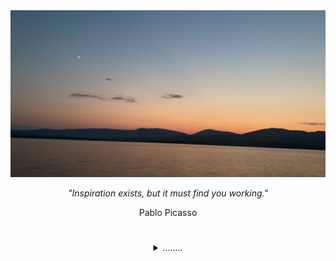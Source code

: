 <!-- START PICTURE + QUOTE SECTION -->
<img src=IMG_7279.JPG />

<div align="center">
<p><i>"Inspiration exists, but it must find you working."</i></p>
</div>

<div align="center">
<p>Pablo Picasso</p>
</div>

#
<!-- END PICTURE + QUOTE SECTION -->

<!-- START MORE INFO SECTION -->
<div align="center">
<details>
<summary>........</summary>

<!-- START SUMMARY -->

</br>
<p>Hi, I am JP, a Client Platform Engineer with hands-on experience leading the design, development, and deployment of stable, secure, and scalable IT infrastructure in globally-distributed enterprise environments.</p>

<!-- END SUMMARY -->

<!-- START ADDITIONAL DROPDOWNS SECTION -->
<div align="center">

#
</br>

<!-- START GITHUB STATS SECTION -->
<details>
<summary>GitHub Stats</summary>
&nbsp;<div align="center">
<a href="https://github.com/jp-cpe/github-readme-stats">
  <img align="center" src="https://github-readme-stats-two-delta-57.vercel.app/api?username=jp-cpe&theme=calm&show_icons=true&rank_icon=github&layout=compact&custom_title=Stats" />
</a>

</br>
</br>

<a href="https://github.com/jp-cpe/github-readme-stats">
  <img  align="center" src="https://github-readme-stats-two-delta-57.vercel.app/api/top-langs/?username=jp-cpe&theme=calm&layout=donut&langs_count=20&custom_title=Languages" />
</a>
</div>
</details>
<!-- END GITHUB STATS SECTION -->

<!-- END ADDITIONAL DROPDOWNS SECTION -->

<!-- START SOCIAL FOOTER -->
#

<div style="display: inline-block;">
  <a href="https://www.linkedin.com/in/jp-cpe" target="_blank" rel="noopener noreferrer">
    <img src="https://img.shields.io/badge/LinkedIn-071A2C?style=for-the-badge&logo=linkedin&logoColor=white" alt="LinkedIn" />
  </a>
  <a href="https://www.youtube.com/@jp-cpe" target="_blank">
    <img src="https://img.shields.io/badge/YouTube-071A2C?style=for-the-badge&logo=youtube&logoColor=white" alt="YouTube" />
  </a>
  <a href="https://www.jp-cpe.com" target="_blank">
    <img src="https://img.shields.io/badge/Website-071A2C?style=for-the-badge&logo=Safari&logoColor=white" alt="Website" />
  </a>
</div>
<!-- END SOCIAL FOOTER -->

</div>
</details>
<!-- END MORE INFO SECTION -->
